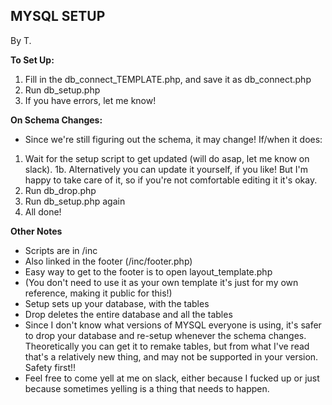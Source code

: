 ## MYSQL SETUP

By T.

__To Set Up:__

1. Fill in the db_connect_TEMPLATE.php, and save it as db_connect.php
2. Run db_setup.php
3. If you have errors, let me know!

__On Schema Changes:__

- Since we're still figuring out the schema, it may change!  If/when it does:

1. Wait for the setup script to get updated (will do asap, let me know on slack).
1b. Alternatively you can update it yourself, if you like!  But I'm happy to take care of it, so if you're not comfortable editing it it's okay.
2. Run db_drop.php
3. Run db_setup.php again
4. All done!

__Other Notes__

- Scripts are in /inc
- Also linked in the footer (/inc/footer.php)
- Easy way to get to the footer is to open layout_template.php
- (You don't need to use it as your own template it's just for my own reference, making it public for this!)
- Setup sets up your database, with the tables
- Drop deletes the entire database and all the tables
- Since I don't know what versions of MYSQL everyone is using, it's safer to drop your database and re-setup whenever the schema changes.  Theoretically you can get it to remake tables, but from what I've read that's a relatively new thing, and may not be supported in your version.  Safety first!!
- Feel free to come yell at me on slack, either because I fucked up or just because sometimes yelling is a thing that needs to happen.
